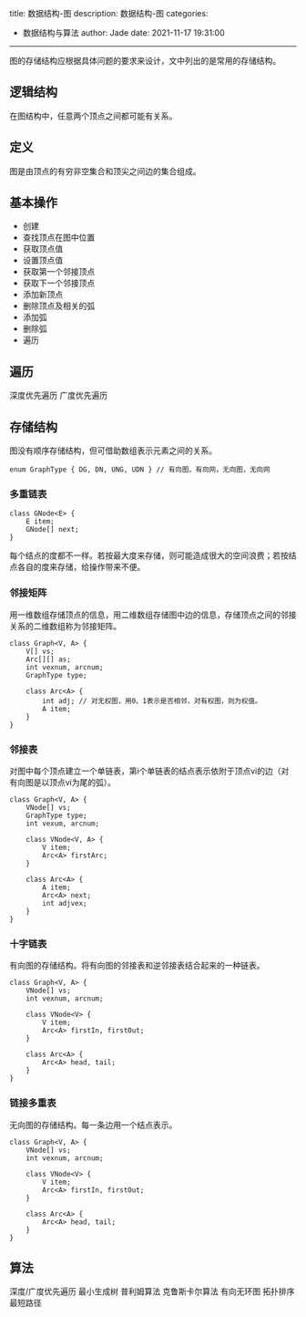title: 数据结构-图
description: 数据结构-图
categories:
  - 数据结构与算法
author: Jade
date: 2021-11-17 19:31:00
---

图的存储结构应根据具体问题的要求来设计，文中列出的是常用的存储结构。

## 逻辑结构
在图结构中，任意两个顶点之间都可能有关系。

## 定义
图是由顶点的有穷非空集合和顶尖之间边的集合组成。

## 基本操作
- 创建
- 查找顶点在图中位置
- 获取顶点值
- 设置顶点值
- 获取第一个邻接顶点
- 获取下一个邻接顶点
- 添加新顶点
- 删除顶点及相关的弧
- 添加弧
- 删除弧
- 遍历

## 遍历
深度优先遍历
广度优先遍历

## 存储结构
图没有顺序存储结构，但可借助数组表示元素之间的关系。
```
enum GraphType { DG, DN, UNG, UDN } // 有向图，有向网，无向图，无向网
```
### 多重链表
```
class GNode<E> {
    E item;
    GNode[] next;
}
```
每个结点的度都不一样。若按最大度来存储，则可能造成很大的空间浪费；若按结点各自的度来存储，给操作带来不便。

### 邻接矩阵
用一维数组存储顶点的信息，用二维数组存储图中边的信息，存储顶点之间的邻接关系的二维数组称为邻接矩阵。
```
class Graph<V, A> {
    V[] vs;
    Arc[][] as;
    int vexnum, arcnum;
    GraphType type;
    
    class Arc<A> {
        int adj; // 对无权图，用0、1表示是否相邻，对有权图，则为权值。
        A item;
    }
}
```
### 邻接表
对图中每个顶点建立一个单链表，第i个单链表的结点表示依附于顶点vi的边（对有向图是以顶点vi为尾的弧）。
```
class Graph<V, A> {
    VNode[] vs;
    GraphType type;
    int vexum, arcnum; 
    
    class VNode<V, A> {
        V item;
        Arc<A> firstArc;
    }
    
    class Arc<A> {
        A item;
        Arc<A> next;
        int adjvex;
    }
}
```

### 十字链表
有向图的存储结构。将有向图的邻接表和逆邻接表结合起来的一种链表。
```
class Graph<V, A> {
    VNode[] vs;
    int vexnum, arcnum;
    
    class VNode<V> {
        V item;
        Arc<A> firstIn, firstOut;
    }
    
    class Arc<A> {
        Arc<A> head, tail;
    }
}
```

### 链接多重表
无向图的存储结构。每一条边用一个结点表示。
```
class Graph<V, A> {
    VNode[] vs;
    int vexnum, arcnum;
    
    class VNode<V> {
        V item;
        Arc<A> firstIn, firstOut;
    }
    
    class Arc<A> {
        Arc<A> head, tail;
    }
}
```

## 算法
深度/广度优先遍历
最小生成树
    普利姆算法
    克鲁斯卡尔算法
有向无环图 拓扑排序
最短路径

